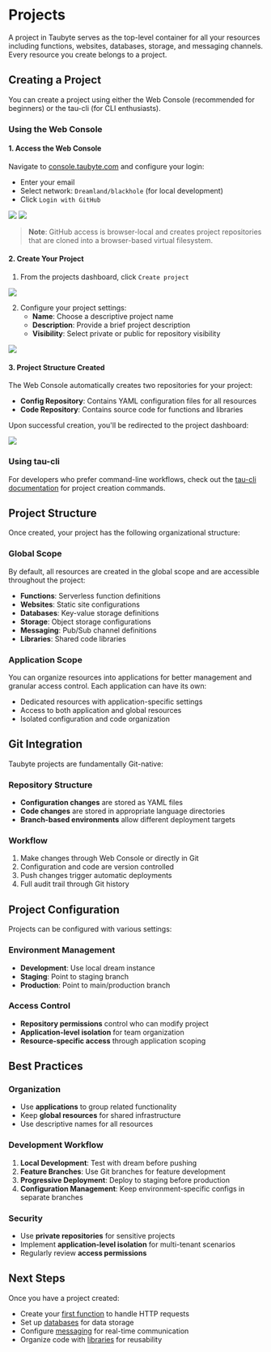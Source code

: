 # Projects

<!-- Source: Based on Web Console functionality at console.taubyte.com -->

A project in Taubyte serves as the top-level container for all your resources including functions, websites, databases, storage, and messaging channels. Every resource you create belongs to a project.

## Creating a Project

You can create a project using either the Web Console (recommended for beginners) or the tau-cli (for CLI enthusiasts).

### Using the Web Console

#### 1. Access the Web Console

Navigate to [console.taubyte.com](https://console.taubyte.com) and configure your login:

- Enter your email
- Select network: `Dreamland/blackhole` (for local development)
- Click `Login with GitHub`

![](../images/webconsole-dreamland-login-select-network.png)
![](../images/webconsole-dreamland-login-github.png)

> **Note**: GitHub access is browser-local and creates project repositories that are cloned into a browser-based virtual filesystem.

#### 2. Create Your Project

1. From the projects dashboard, click `Create project`

![](../images/webconsole-dreamland-new-project-btn.png)

2. Configure your project settings:
   - **Name**: Choose a descriptive project name
   - **Description**: Provide a brief project description
   - **Visibility**: Select private or public for repository visibility

![](../images/webconsole-dreamland-new-project-modal.png)

#### 3. Project Structure Created

The Web Console automatically creates two repositories for your project:

- **Config Repository**: Contains YAML configuration files for all resources
- **Code Repository**: Contains source code for functions and libraries

Upon successful creation, you'll be redirected to the project dashboard:

![](../images/webconsole-dreamland-new-project-dashboard.png)

### Using tau-cli

For developers who prefer command-line workflows, check out the [tau-cli documentation](https://github.com/taubyte/tau-cli) for project creation commands.

## Project Structure

Once created, your project has the following organizational structure:

### Global Scope

By default, all resources are created in the global scope and are accessible throughout the project:

- **Functions**: Serverless function definitions
- **Websites**: Static site configurations
- **Databases**: Key-value storage definitions
- **Storage**: Object storage configurations
- **Messaging**: Pub/Sub channel definitions
- **Libraries**: Shared code libraries

### Application Scope

You can organize resources into applications for better management and granular access control. Each application can have its own:

- Dedicated resources with application-specific settings
- Access to both application and global resources
- Isolated configuration and code organization

## Git Integration

Taubyte projects are fundamentally Git-native:

### Repository Structure

- **Configuration changes** are stored as YAML files
- **Code changes** are stored in appropriate language directories
- **Branch-based environments** allow different deployment targets

### Workflow

1. Make changes through Web Console or directly in Git
2. Configuration and code are version controlled
3. Push changes trigger automatic deployments
4. Full audit trail through Git history

## Project Configuration

Projects can be configured with various settings:

### Environment Management

- **Development**: Use local dream instance
- **Staging**: Point to staging branch
- **Production**: Point to main/production branch

### Access Control

- **Repository permissions** control who can modify project
- **Application-level isolation** for team organization
- **Resource-specific access** through application scoping

## Best Practices

### Organization

- Use **applications** to group related functionality
- Keep **global resources** for shared infrastructure
- Use descriptive names for all resources

### Development Workflow

1. **Local Development**: Test with dream before pushing
2. **Feature Branches**: Use Git branches for feature development
3. **Progressive Deployment**: Deploy to staging before production
4. **Configuration Management**: Keep environment-specific configs in separate branches

### Security

- Use **private repositories** for sensitive projects
- Implement **application-level isolation** for multi-tenant scenarios
- Regularly review **access permissions**

## Next Steps

Once you have a project created:

- Create your [first function](functions.md) to handle HTTP requests
- Set up [databases](databases.md) for data storage
- Configure [messaging](messaging.md) for real-time communication
- Organize code with [libraries](libraries.md) for reusability
